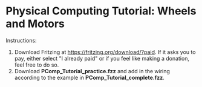 # Physical Computing Tutorial: Wheels and Motors

Instructions:
1. Download Fritzing at https://fritzing.org/download/?paid. If it asks you to pay, either select "I already paid" or if you feel like making a donation, feel free to do so.
2. Download <b>PComp_Tutorial_practice.fzz</b> and add in the wiring according to the example in <b>PComp_Tutorial_complete.fzz</b>.
